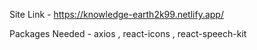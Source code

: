 Site Link - https://knowledge-earth2k99.netlify.app/

Packages Needed - axios , react-icons , react-speech-kit
